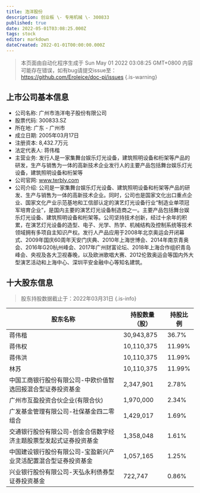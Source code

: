 ```yaml
---
title: 浩洋股份
description: 创业板 \- 专用机械 \- 300833
published: true
date: 2022-05-01T03:08:25.000Z
tags: stock
editor: markdown
dateCreated: 2022-01-01T00:00:00.000Z
---
```


> 本页面由自动化程序生成于 Sun May 01 2022 03:08:25 GMT+0800
> 内容可能存在错误，如有bug请提交issue至：https://github.com/Eroleice/doc-pi/issues
{.is-warning}

## 上市公司基本信息
- 公司名称: 广州市浩洋电子股份有限公司
- 股票代码: 300833.SZ
- 所在地: 广东 - 广州市
- 成立日期: 2005年03月17日
- 注册资本: 8,432.7万元
- 法定代表人: 蒋伟楷
- 主营业务: 发行人是一家集舞台娱乐灯光设备，建筑照明设备和桁架等产品的研发，生产与销售为一体的高新技术企业发行人的主要产品包括舞台娱乐灯光设备，建筑照明设备和桁架等
- 公司官网: www.terbly.com
- 公司介绍: 公司是一家集舞台娱乐灯光设备、建筑照明设备和桁架等产品的研发、生产与销售为一体的高新技术企业。同时，公司也是国家文化出口重点企业、国家文化产业示范基地和工信部认定的演艺灯光设备行业“制造业单项冠军培育企业”，是国内主要的演艺灯光设备制造商之一。主要产品包括舞台娱乐灯光设备、建筑照明设备和桁架等。公司坚持技术创新，经过十余年的积累，在演艺灯光设备的造型、电子、光学、热学、机械结构及控制系统等技术领域拥有多项自主知识产权。发行人产品应用于2008年北京奥运会开闭幕式、2009年国庆60周年天安门庆典、2010年上海世博会、2014年南京青奥会、2016年G20杭州峰会、2017年广州财富论坛、2018年上海合作组织青岛峰会、央视及各大卫视春晚，以及欧洲歌唱大赛、2012伦敦奥运会等国内外大型演艺活动和上海中心、深圳平安金融中心等知名建筑。


## 十大股东信息
> 股东持股数据截止于：2022年03月31日
{.is-info}

| 股东名称 | 持股数量（股） | 持股比例 |
| --- | --- | --- |
| 蒋伟楷 | 30,943,875 | 36.7% |
| 蒋伟权 | 10,110,375 | 11.99% |
| 蒋伟洪 | 10,110,375 | 11.99% |
| 林苏 | 10,110,375 | 11.99% |
| 中国工商银行股份有限公司-中欧价值智选回报混合型证券投资基金 | 2,347,901 | 2.78% |
| 广州市互盈投资合伙企业(有限合伙) | 1,970,000 | 2.34% |
| 广发基金管理有限公司-社保基金四二零组合 | 1,429,017 | 1.69% |
| 交通银行股份有限公司-创金合信数字经济主题股票型发起式证券投资基金 | 1,358,048 | 1.61% |
| 中国建设银行股份有限公司-宝盈新兴产业灵活配置混合型证券投资基金 | 1,057,165 | 1.25% |
| 兴业银行股份有限公司-天弘永利债券型证券投资基金 | 722,747 | 0.86% |





